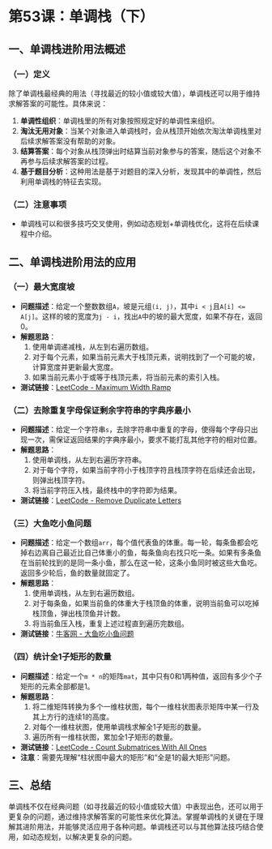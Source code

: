 # 第53课：单调栈（下）

## 一、单调栈进阶用法概述

### （一）定义

除了单调栈最经典的用法（寻找最近的较小值或较大值），单调栈还可以用于维持求解答案的可能性。具体来说：

1. **单调性组织**：单调栈里的所有对象按照规定好的单调性来组织。
2. **淘汰无用对象**：当某个对象进入单调栈时，会从栈顶开始依次淘汰单调栈里对后续求解答案没有帮助的对象。
3. **结算答案**：每个对象从栈顶弹出时结算当前对象参与的答案，随后这个对象不再参与后续求解答案的过程。
4. **基于题目分析**：这种用法是基于对题目的深入分析，发现其中的单调性，然后利用单调栈的特征去实现。

### （二）注意事项

- 单调栈可以和很多技巧交叉使用，例如动态规划+单调栈优化，这将在后续课程中介绍。

## 二、单调栈进阶用法的应用

### （一）最大宽度坡

- **问题描述**：给定一个整数数组`A`，坡是元组`(i, j)`，其中`i < j`且`A[i] <= A[j]`。这样的坡的宽度为`j - i`，找出`A`中的坡的最大宽度，如果不存在，返回0。
- **解题思路**：
  1. 使用单调递减栈，从左到右遍历数组。
  2. 对于每个元素，如果当前元素大于栈顶元素，说明找到了一个可能的坡，计算宽度并更新最大宽度。
  3. 如果当前元素小于或等于栈顶元素，将当前元素的索引入栈。
- **测试链接**：[LeetCode - Maximum Width Ramp](https://leetcode.cn/problems/maximum-width-ramp/)

### （二）去除重复字母保证剩余字符串的字典序最小

- **问题描述**：给定一个字符串`s`，去除字符串中重复的字母，使得每个字母只出现一次，需保证返回结果的字典序最小，要求不能打乱其他字符的相对位置。
- **解题思路**：
  1. 使用单调栈，从左到右遍历字符串。
  2. 对于每个字符，如果当前字符小于栈顶字符且栈顶字符在后续还会出现，则弹出栈顶字符。
  3. 将当前字符压入栈，最终栈中的字符即为结果。
- **测试链接**：[LeetCode - Remove Duplicate Letters](https://leetcode.cn/problems/remove-duplicate-letters/)

### （三）大鱼吃小鱼问题

- **问题描述**：给定一个数组`arr`，每个值代表鱼的体重。每一轮，每条鱼都会吃掉右边离自己最近比自己体重小的鱼，每条鱼向右找只吃一条。如果有多条鱼在当前轮找到的是同一条小鱼，那么在这一轮，这条小鱼同时被这些大鱼吃。返回多少轮后，鱼的数量就固定了。
- **解题思路**：
  1. 使用单调栈，从左到右遍历数组。
  2. 对于每条鱼，如果当前鱼的体重大于栈顶鱼的体重，说明当前鱼可以吃掉栈顶鱼，弹出栈顶鱼并计数。
  3. 将当前鱼压入栈，重复上述过程直到遍历完数组。
- **测试链接**：[牛客网 - 大鱼吃小鱼问题](https://www.nowcoder.com/practice/77199defc4b74b24b8ebf6244e1793de)

### （四）统计全1子矩形的数量

- **问题描述**：给定一个`m * n`的矩阵`mat`，其中只有0和1两种值，返回有多少个子矩形的元素全部都是1。
- **解题思路**：
  1. 将二维矩阵转换为多个一维柱状图，每个一维柱状图表示矩阵中某一行及其上方行的连续1的高度。
  2. 对每个一维柱状图，使用单调栈求解全1子矩形的数量。
  3. 遍历所有一维柱状图，累加全1子矩形的数量。
- **测试链接**：[LeetCode - Count Submatrices With All Ones](https://leetcode.cn/problems/count-submatrices-with-all-ones/)
- **注意**：需要先理解“柱状图中最大的矩形”和“全是1的最大矩形”问题。

## 三、总结

单调栈不仅在经典问题（如寻找最近的较小值或较大值）中表现出色，还可以用于更复杂的问题，通过维持求解答案的可能性来优化算法。掌握单调栈的关键在于理解其进阶用法，并能够灵活应用于各种问题。单调栈还可以与其他算法技巧结合使用，如动态规划，以解决更复杂的问题。
